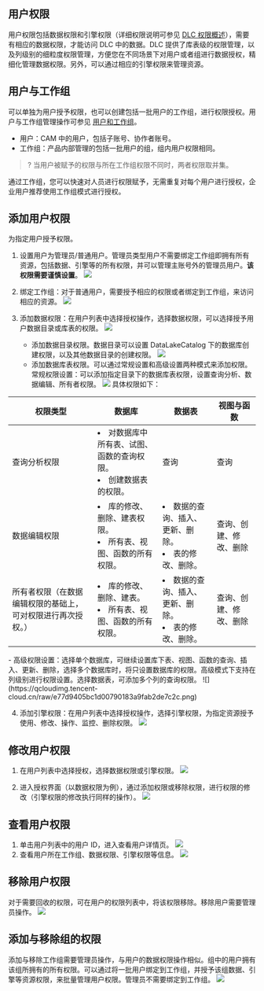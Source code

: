 ## 用户权限
用户权限包括数据权限和引擎权限（详细权限说明可参见 [DLC 权限概述](https://cloud.tencent.com/document/product/1342/61548)），需要有相应的数据权限，才能访问 DLC 中的数据。DLC 提供了库表级的权限管理，以及列级别的细粒度权限管理，方便您在不同场景下对用户或者组进行数据授权，精细化管理数据权限。另外，可以通过相应的引擎权限来管理资源。

## 用户与工作组
可以单独为用户授予权限，也可以创建包括一批用户的工作组，进行权限授权。用户与工作组管理操作可参见 [用户和工作组](https://cloud.tencent.com/document/product/1342/71250)。
- 用户：CAM 中的用户，包括子账号、协作者账号。
- 工作组：产品内部管理的包括一批用户的组，组内用户权限相同。
>? 当用户被赋予的权限与所在工作组权限不同时，两者权限取并集。

通过工作组，您可以快速对人员进行权限赋予，无需重复对每个用户进行授权，企业用户推荐使用工作组模式进行授权。

## 添加用户权限
为指定用户授予权限。
1. 设置用户为管理员/普通用户。管理员类型用户不需要绑定工作组即拥有所有资源，包括数据、引擎等的所有权限，并可以管理主账号外的管理员用户。**该权限需要谨慎设置**。
![](https://qcloudimg.tencent-cloud.cn/raw/08c531654999fa1b6dcbd016abc395ab.png)

2.  绑定工作组：对于普通用户，需要授予相应的权限或者绑定到工作组，来访问相应的资源。
![](https://qcloudimg.tencent-cloud.cn/raw/5f6ca4fc7955f036ccd25fea0e6aea03.png)

3. 添加数据权限：在用户列表中选择授权操作，选择数据权限，可以选择授予用户数据目录或库表的权限。
![](https://qcloudimg.tencent-cloud.cn/raw/5725a4fde76a54aba5e9383ca95bf504.png)
	- 添加数据目录权限。数据目录可以设置 DataLakeCatalog 下的数据库创建权限，以及其他数据目录的创建权限。
![](https://qcloudimg.tencent-cloud.cn/raw/1c5ff1c45bf62c5830694debb24ef6c1.png)
	- 添加数据库表权限。可以通过常规设置和高级设置两种模式来添加权限。常规权限设置：可以添加指定目录下的数据库表权限，设置查询分析、数据编辑、所有者权限。
![](https://qcloudimg.tencent-cloud.cn/raw/dd010a9d2fc2b47d1d63d5377953c310.png)
具体权限如下：
<table>
<thead>
<tr>
<th >权限类型</th>
<th >数据库</th>
<th >数据表</th>
<th >视图与函数</th>
</tr>
</thead>
<tbody>
<tr>
<td>查询分析权限</td>
<td><li> 对数据库中所有表、试图、函数的查询权限。</li>
<li> 创建数据表的权限。</li></td>
<td>查询</td>
<td>查询</td>
</tr>
<tr>
<td>数据编辑权限</td>
<td><li> 库的修改、删除、建表权限。</li>
<li> 所有表、视图、函数的所有权限。</li></td>
<td><li> 数据的查询、插入、更新、删除。</li>
<li> 表的修改、删除。</li></td>
<td>查询、创建、修改、删除</td>
</tr>
<tr>
<td>所有者权限（在数据编辑权限的基础上，可对权限进行再次授权。）</td>
<td><li> 库的修改、删除、建表。</li>
<li> 所有表、视图、函数的所有权限。</li></td>
<td><li> 数据的查询、插入、更新、删除。</li>
<li> 表的修改、删除。</li></td>
<td>查询、创建、修改、删除</td>
</tr>
</tbody>
</table>	
	- 高级权限设置：选择单个数据库，可继续设置库下表、视图、函数的查询、插入、更新、删除，选择多个数据库时，将只设置数据库的权限。高级模式下支持在列级别进行权限设置。选择数据表，可添加多个列的查询权限。
![](https://qcloudimg.tencent-cloud.cn/raw/e77d9405bc1d00790183a9fab2de7c2c.png)

4. 添加引擎权限：在用户列表中选择授权操作，选择引擎权限，为指定资源授予使用、修改、操作、监控、删除权限。
![](https://qcloudimg.tencent-cloud.cn/raw/1a2ed4b8d7241503eaced1739f17126a.png)

## 修改用户权限
1. 在用户列表中选择授权，选择数据权限或引擎权限。
![](https://qcloudimg.tencent-cloud.cn/raw/9f07e1f59e493f151990dc1b65bd934a.png)

2. 进入授权界面（以数据权限为例），通过添加权限或移除权限，进行权限的修改（引擎权限的修改执行同样的操作）。
![](https://qcloudimg.tencent-cloud.cn/raw/c6231de783232a8d0d4fb391f357b157.png)

## 查看用户权限
1. 单击用户列表中的用户 ID，进入查看用户详情页。
![](https://qcloudimg.tencent-cloud.cn/raw/6d25e60d4f0195052926b7599c12e85c.png)
2. 查看用户所在工作组、数据权限、引擎权限等信息。
![](https://qcloudimg.tencent-cloud.cn/raw/9eb8af39539abaef63b6db00a75fed45.png)

## 移除用户权限
对于需要回收的权限，可在用户的权限列表中，将该权限移除。移除用户需要管理员操作。
![](https://qcloudimg.tencent-cloud.cn/raw/d927b527ec98f97fa72269f63c0acbde.png)

## 添加与移除组的权限
添加与移除工作组需要管理员操作，与用户的数据权限操作相似。组中的用户拥有该组所拥有的所有权限。可以通过将一批用户绑定到工作组，并授予该组数据、引擎等资源权限，来批量管理用户权限。管理员不需要绑定到工作组。
![](https://qcloudimg.tencent-cloud.cn/raw/b082df14e9f3f1100529b436fc2f08be.png)
